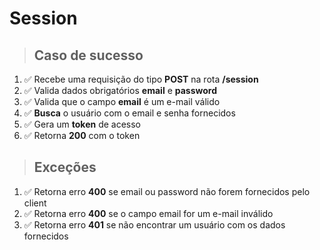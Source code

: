 # Session

> ## Caso de sucesso

1. ✅ Recebe uma requisição do tipo **POST** na rota **/session**
2. ✅ Valida dados obrigatórios **email** e **password**
3. ✅ Valida que o campo **email** é um e-mail válido
4. ✅ **Busca** o usuário com o email e senha fornecidos
5. ✅ Gera um **token** de acesso
7. ✅ Retorna **200** com o token

> ## Exceções

1. ✅ Retorna erro **400** se email ou password não forem fornecidos pelo client
2. ✅ Retorna erro **400** se o campo email for um e-mail inválido
3. ✅ Retorna erro **401** se não encontrar um usuário com os dados fornecidos
